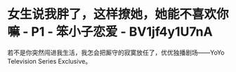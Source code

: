 # 女生说我胖了，这样撩她，她能不喜欢你嘛 - P1 - 笨小子恋爱 - BV1jf4y1U7nA

若不是你突然闯进我生活，我怎会把厮守的寂寞放任了，优优独播剧场——YoYo Television Series Exclusive。

